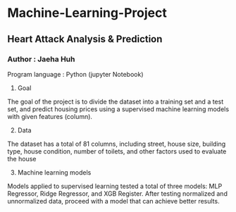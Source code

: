 # Machine-Learning-Project
## Heart Attack Analysis & Prediction
### Author : Jaeha Huh

Program language : Python (jupyter Notebook)

1. Goal

The goal of the project is to divide the dataset into a training set and a test set, and predict housing prices using a supervised machine learning models with given features (column).

2. Data

The dataset has a total of 81 columns, including street, house size, building type, house condition, number of toilets, and other factors used to evaluate the house

3. Machine learning models

Models applied to supervised learning tested a total of three models: MLP Regressor, Ridge Regressor, and XGB Register. After testing normalized and unnormalized data, proceed with a model that can achieve better results.



